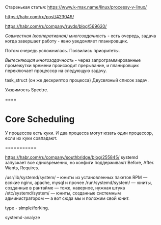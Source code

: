 Старенькая статья:
https://www.k-max.name/linux/processy-v-linux/

https://habr.com/ru/post/423049/

https://habr.com/ru/company/ruvds/blog/569630/

*Совместная (кооперативная) многозадачность* - есть очередь,
задача когда завершает работу - явно уведомляет планировщик.

Потом очередь усложнилась. Появились приоритеты.

*Вытесняющая многозадачность* - через запрограммированные промежутки времени
происходит прерывание, и планировщик переключает процессор на следующую задачу.

task_struct (он же дескриптор процесса)
Двусвязный список задач.

Уязвимость Spectre.

====

# Core Scheduling

У процессов есть куки.
И два процесса могут юзать один процессор, если их куки совпадают.

===========

https://habr.com/ru/company/southbridge/blog/255845/
systemd запускает все одновременно, но конфиги поддерживают Before, After.
Wants, Requires.


/usr/lib/systemd/system/ – юниты из установленных пакетов RPM — всякие nginx, apache, mysql и прочее
/run/systemd/system/ — юниты, созданные в рантайме — тоже, наверное, нужная штука
/etc/systemd/system/ — юниты, созданные системным администратором — а вот сюда мы и положим свой юнит.

type - simple/forking.

systemd-analyze

